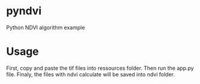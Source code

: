 # pyndvi
Python NDVI algorithm example

# Usage

First, copy and paste the tif files into ressources folder.
Then run the app.py file.
Finaly, the files with ndvi calculate will be saved into ndvi folder.
